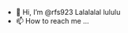 - 👋 Hi, I’m @rfs923
Lalalalal lululu
- 📫 How to reach me ...

<!---
rfs923/rfs923 is a ✨ special ✨ repository because its `README.md` (this file) appears on your GitHub profile.
You can click the Preview link to take a look at your changes.
--->
